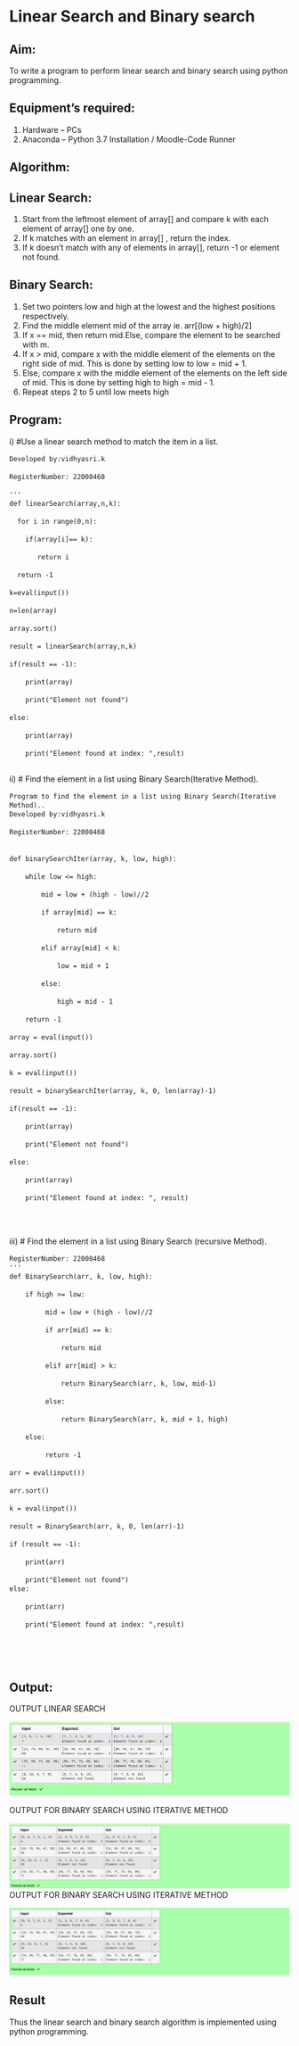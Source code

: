 # Linear Search and Binary search
## Aim:
To write a program to perform linear search and binary search using python programming.
## Equipment’s required:
1.	Hardware – PCs
2.	Anaconda – Python 3.7 Installation / Moodle-Code Runner
## Algorithm:
## Linear Search:
1.	Start from the leftmost element of array[] and compare k with each element of array[] one by one.
2.	If k matches with an element in array[] , return the index.
3.	If k doesn’t match with any of elements in array[], return -1 or element not found.
## Binary Search:
1.	Set two pointers low and high at the lowest and the highest positions respectively.
2.	Find the middle element mid of the array ie. arr[(low + high)/2]
3.	If x == mid, then return mid.Else, compare the element to be searched with m.
4.	If x > mid, compare x with the middle element of the elements on the right side of mid. This is done by setting low to low = mid + 1.
5.	Else, compare x with the middle element of the elements on the left side of mid. This is done by setting high to high = mid - 1.
6.	Repeat steps 2 to 5 until low meets high
## Program:
i)	#Use a linear search method to match the item in a list.
```
Developed by:vidhyasri.k

RegisterNumber: 22008468

'''
def linearSearch(array,n,k):

  for i in range(0,n):

    if(array[i]== k):

       return i

  return -1

k=eval(input())

n=len(array)

array.sort()

result = linearSearch(array,n,k)

if(result == -1):

    print(array)

    print("Element not found")

else:

    print(array)

    print("Element found at index: ",result)


```
ii)	# Find the element in a list using Binary Search(Iterative Method).
```
Program to find the element in a list using Binary Search(Iterative Method)..
Developed by:vidhyasri.k

RegisterNumber: 22008468


def binarySearchIter(array, k, low, high):

    while low <= high:

        mid = low + (high - low)//2

        if array[mid] == k:

            return mid

        elif array[mid] < k:

            low = mid + 1

        else:

            high = mid - 1

    return -1

array = eval(input())

array.sort()

k = eval(input())

result = binarySearchIter(array, k, 0, len(array)-1)

if(result == -1):

    print(array)

    print("Element not found")

else:

    print(array)

    print("Element found at index: ", result)




```
iii)	# Find the element in a list using Binary Search (recursive Method).
```Developed by: vidhyasri.k
RegisterNumber: 22008468
'''
def BinarySearch(arr, k, low, high):

    if high >= low:

         mid = low + (high - low)//2

         if arr[mid] == k:

             return mid

         elif arr[mid] > k:

             return BinarySearch(arr, k, low, mid-1)

         else:

             return BinarySearch(arr, k, mid + 1, high)

    else:

         return -1

arr = eval(input())  

arr.sort()

k = eval(input())

result = BinarySearch(arr, k, 0, len(arr)-1)

if (result == -1):

    print(arr)

    print("Element not found")
else: 

    print(arr)
    
    print("Element found at index: ",result) 





```
## Output:
OUTPUT LINEAR SEARCH

![search.png](./search1.png)


OUTPUT FOR BINARY SEARCH USING ITERATIVE METHOD

![search.png](./search2.png)
OUTPUT FOR BINARY SEARCH USING ITERATIVE METHOD

![search.png](./search3.png)






## Result
Thus the linear search and binary search algorithm is implemented using python programming.